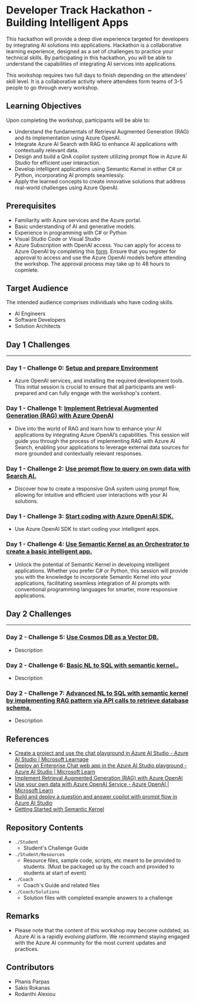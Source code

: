 # Developer Track Hackathon - Building Intelligent Apps

This hackathon will provide a deep dive experience targeted for developers by integrating AI solutions into applications. Hackathon is a collaborative learning experience, designed as a set of challenges to practice your technical skills. By participating in this hackathon, you will be able to understand the capabilities of integrating AI services into applications.

This workshop requires two full days to finish depending on the attendees' skill level. It is a collaborative activity where attendees form teams of 3-5 people to go through every workshop.
  
## Learning Objectives
Upon completing the workshop, participants will be able to:
- Understand the fundamentals of Retrieval Augmented Generation (RAG) and its implementation using Azure OpenAI.
- Integrate Azure AI Search with RAG to enhance AI applications with contextually relevant data.
- Design and build a QnA copilot system utilizing prompt flow in Azure AI Studio for efficient user interaction.
- Develop intelligent applications using Semantic Kernel in either C# or Python, incorporating AI prompts seamlessly.
- Apply the learned concepts to create innovative solutions that address real-world challenges using Azure OpenAI.
  
## Prerequisites
- Familiarity with Azure services and the Azure portal.
- Basic understanding of AI and generative models.
- Experience in programming with C# or Python
- Visual Studio Code or Visual Studio
- Azure Subscription with OpenAI access. You can apply for access to Azure OpenAI by completing this [form](https://aka.ms/oai/access). Ensure that you register for approval to access and use the Azure OpenAI models before attending the workshop. The approval process may take up to 48 hours to copmlete.

## Target Audience
The intended audience comprises individuals who have coding skills.
- AI Engineers
- Software Developers
- Solution Architects

## Day 1 Challenges

---

### Day 1 - Challenge 0: **[Setup and prepare Environment](Student/Challenge-00.md)**

- Azure OpenAI services, and installing the required development tools. This initial session is crucial to ensure that all participants are well-prepared and can fully engage with the workshop's content.

### Day 1 - Challenge 1: **[Implement Retrieval Augmented Generation (RAG) with Azure OpenAI](Student/Challenge_01.md)**

- Dive into the world of RAG and learn how to enhance your AI applications by integrating Azure OpenAI’s capabilities. This session will guide you through the process of implementing RAG with Azure AI Search, enabling your applications to leverage external data sources for more grounded and contextually relevant responses.

### Day 1 - Challenge 2: **[Use prompt flow to query on own data with Search AI.](Student/Challenge-02.md)**

- Discover how to create a responsive QnA system using prompt flow, allowing for intuitive and efficient user interactions with your AI solutions.

### Day 1 - Challenge 3: **[Start coding with Azure OpenAI SDK.](Student/Challenge-03.md)**

- Use Azure OpenAI SDK to start coding your intelligent apps.

### Day 1 - Challenge 4: **[Use Semantic Kernel as an Orchestrator to create a basic intelligent app.](Student/Challenge-04.md)**

- Unlock the potential of Semantic Kernel in developing intelligent applications. Whether you prefer C# or Python, this session will provide you with the knowledge to incorporate Semantic Kernel into your applications, facilitating seamless integration of AI prompts with conventional programming languages for smarter, more responsive applications.

## Day 2 Challenges

---

### Day 2 - Challenge 5: **[Use Cosmos DB as a Vector DB.](Student/Challenge-05.md)**

- Description

### Day 2 - Challenge 6: **[Basic NL to SQL with semantic kernel..](Student/Challenge-06.md)**

- Description

### Day 2 - Challenge 7: **[Advanced NL to SQL with semantic kernel by implementing RAG pattern via API calls to retrieve database schema.](Student/Challenge-07.md)**

- Description

## References
- [Create a project and use the chat playground in Azure AI Studio - Azure AI Studio | Microsoft Learnage](https://learn.microsoft.com/en-us/azure/ai-studio/quickstarts/get-started-playground)
- [Deploy an Enterprise Chat web app in the Azure AI Studio playground - Azure AI Studio | Microsoft Learn](https://learn.microsoft.com/en-us/azure/ai-studio/tutorials/deploy-chat-web-app)
- [Implement Retrieval Augmented Generation (RAG) with Azure OpenAI](https://microsoftlearning.github.io/mslearn-openai/Instructions/Exercises/06-use-own-data.html)
- [Use your own data with Azure OpenAI Service - Azure OpenAI | Microsoft Learn](https://learn.microsoft.com/en-us/azure/ai-services/openai/use-your-data-quickstart?tabs=command-line%2Cpython-new&pivots=programming-language-csharp)
- [Build and deploy a question and answer copilot with prompt flow in Azure AI Studio](https://learn.microsoft.com/en-us/azure/ai-studio/tutorials/deploy-copilot-ai-studio)
- [Getting Started with Semantic Kernel](https://learn.microsoft.com/en-us/semantic-kernel/get-started/quick-start-guide)

## Repository Contents

- `./Student`
  - Student's Challenge Guide
- `./Student/Resources`
  - Resource files, sample code, scripts, etc meant to be provided to students. (Must be packaged up by the coach and provided to students at start of event)
- `./Coach`
  - Coach's Guide and related files
- `./Coach/Solutions`
  - Solution files with completed example answers to a challenge

## Remarks
- Please note that the content of this workshop may become outdated, as Azure AI is a rapidly evolving platform. We recommend staying engaged with the Azure AI community for the most current updates and practices.
    
## Contributors
- Phanis Parpas
- Sakis Rokanas
- Rodanthi Alexiou

